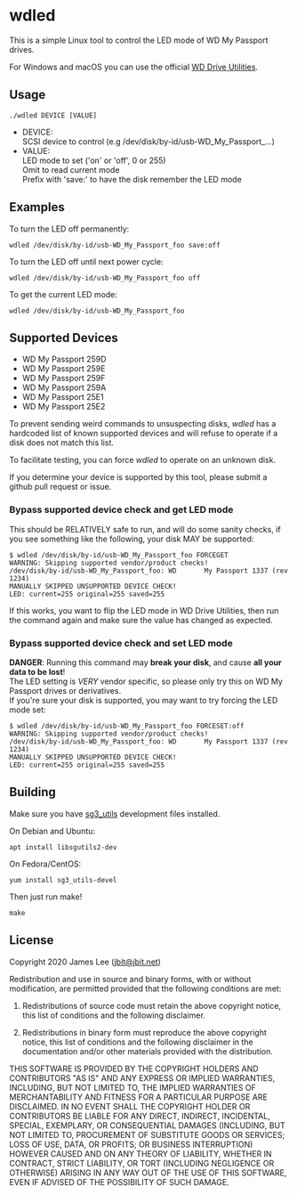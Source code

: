 wdled
=====

This is a simple Linux tool to control the LED mode of WD My Passport drives.

For Windows and macOS you can use the official [WD Drive Utilities](https://support.wdc.com/downloads.aspx).

Usage
-----
```
./wdled DEVICE [VALUE]
```
* DEVICE:  
  SCSI device to control (e.g /dev/disk/by-id/usb-WD_My_Passport_...)
* VALUE:  
  LED mode to set ('on' or 'off', 0 or 255)  
  Omit to read current mode  
  Prefix with 'save:' to have the disk remember the LED mode  

Examples
--------
To turn the LED off permanently:
```
wdled /dev/disk/by-id/usb-WD_My_Passport_foo save:off
```

To turn the LED off until next power cycle:
```
wdled /dev/disk/by-id/usb-WD_My_Passport_foo off
```

To get the current LED mode:
```
wdled /dev/disk/by-id/usb-WD_My_Passport_foo
```

Supported Devices
-----------------
* WD My Passport 259D
* WD My Passport 259E
* WD My Passport 259F
* WD My Passport 259A
* WD My Passport 25E1
* WD My Passport 25E2

To prevent sending weird commands to unsuspecting disks, *wdled* has a hardcoded list of known supported devices and will refuse to operate if a disk does not match this list.

To facilitate testing, you can force *wdled* to operate on an unknown disk.

If you determine your device is supported by this tool, please submit a github pull request or issue.

### Bypass supported device check and get LED mode
This should be RELATIVELY safe to run, and will do some sanity checks, if you see something like the following, your disk MAY be supported:  
```
$ wdled /dev/disk/by-id/usb-WD_My_Passport_foo FORCEGET
WARNING: Skipping supported vendor/product checks!
/dev/disk/by-id/usb-WD_My_Passport_foo: WD       My Passport 1337 (rev 1234)
MANUALLY SKIPPED UNSUPPORTED DEVICE CHECK!
LED: current=255 original=255 saved=255
```
If this works, you want to flip the LED mode in WD Drive Utilities, then run the command again and make sure the value has changed as expected.

### Bypass supported device check and set LED mode
**DANGER**: Running this command may **break your disk**, and cause **all your data to be lost**!  
The LED setting is _VERY_ vendor specific, so please only try this on WD My Passport drives or derivatives.  
If you're sure your disk is supported, you may want to try forcing the LED mode set:  
```
$ wdled /dev/disk/by-id/usb-WD_My_Passport_foo FORCESET:off
WARNING: Skipping supported vendor/product checks!
/dev/disk/by-id/usb-WD_My_Passport_foo: WD       My Passport 1337 (rev 1234)
MANUALLY SKIPPED UNSUPPORTED DEVICE CHECK!
LED: current=255 original=255 saved=255
```

Building
--------
Make sure you have [sg3_utils](http://sg.danny.cz/sg/sg3_utils.html) development files installed.

On Debian and Ubuntu:
```
apt install libsgutils2-dev
``` 
On Fedora/CentOS:
```
yum install sg3_utils-devel
```

Then just run make!
```
make
```

License
-------
Copyright 2020 James Lee (jbit@jbit.net)

Redistribution and use in source and binary forms, with or without modification,
are permitted provided that the following conditions are met:

1. Redistributions of source code must retain
     the above copyright notice,
     this list of conditions
     and the following disclaimer.

2. Redistributions in binary form must reproduce
     the above copyright notice,
     this list of conditions
     and the following disclaimer
     in the documentation and/or other materials provided with the distribution.

THIS SOFTWARE IS PROVIDED BY THE COPYRIGHT HOLDERS AND CONTRIBUTORS "AS IS" AND ANY EXPRESS OR IMPLIED WARRANTIES,
INCLUDING, BUT NOT LIMITED TO, THE IMPLIED WARRANTIES OF MERCHANTABILITY AND FITNESS FOR A PARTICULAR PURPOSE ARE DISCLAIMED.
IN NO EVENT SHALL THE COPYRIGHT HOLDER OR CONTRIBUTORS BE LIABLE FOR ANY DIRECT, INDIRECT, INCIDENTAL, SPECIAL, EXEMPLARY, OR CONSEQUENTIAL DAMAGES
(INCLUDING, BUT NOT LIMITED TO, PROCUREMENT OF SUBSTITUTE GOODS OR SERVICES; LOSS OF USE, DATA, OR PROFITS; OR BUSINESS INTERRUPTION)
HOWEVER CAUSED AND ON ANY THEORY OF LIABILITY, WHETHER IN CONTRACT, STRICT LIABILITY, OR TORT (INCLUDING NEGLIGENCE OR OTHERWISE)
ARISING IN ANY WAY OUT OF THE USE OF THIS SOFTWARE, EVEN IF ADVISED OF THE POSSIBILITY OF SUCH DAMAGE.
